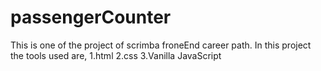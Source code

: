 # passengerCounter
This is one of the project of scrimba froneEnd career path.
In this project the tools used are,
1.html
2.css
3.Vanilla JavaScript
